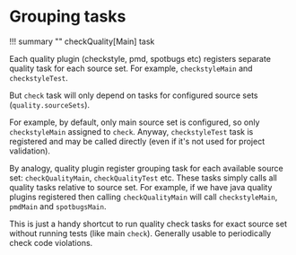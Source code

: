 # Grouping tasks

!!! summary ""
    checkQuality\[Main] task

Each quality plugin (checkstyle, pmd, spotbugs etc) registers separate quality task for each source set. 
For example, `checkstyleMain` and `checkstyleTest`.

But `check`  task will only depend on tasks for configured source sets (`quality.sourceSets`).

For example, by default, only main source set is configured, so only `checkstyleMain` assigned to `check`.
Anyway, `checkstyleTest` task is registered and may be called directly (even if it's not used for project validation).

By analogy, quality plugin register grouping task for each available source set: `checkQualityMain`, `checkQualityTest` etc.
These tasks simply calls all quality tasks relative to source set. 
For example, if we have java quality plugins registered then calling `checkQualityMain` will call
`checkstyleMain`, `pmdMain` and `spotbugsMain`.

This is just a handy shortcut to run quality check tasks for exact source set without running tests (like main `check`).
Generally usable to periodically check code violations. 
